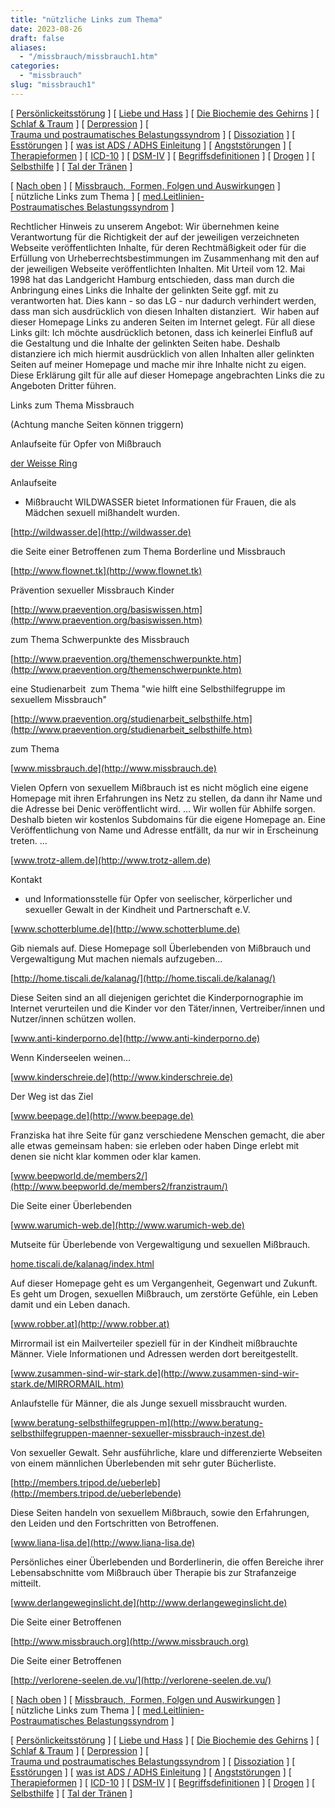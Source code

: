```yaml
---
title: "nützliche Links zum Thema"
date: 2023-08-26
draft: false
aliases:
  - "/missbrauch/missbrauch1.htm"
categories:
  - "missbrauch"
slug: "missbrauch1"
---
```


[ [Persönlickeitsstörung](../persstoerung/persstoerung1.html) ] [ [Liebe und Hass](../definition/liebe1.htm) ] [ [Die Biochemie des Gehirns](../biochemie/biochemie.htm) ] [ [Schlaf & Traum](../schlaf/traum.htm) ] [ [Derpression](../depression/depri.html) ] [ [Trauma und postraumatisches Belastungssyndrom](../trauma/trauma.htm) ] [ [Dissoziation](../disso/dissoziation.htm) ] [ [Esstörungen](../ess/esst1.html) ] [ [was ist ADS / ADHS Einleitung](../ads/ads.html) ] [ [Angststörungen](../angststoerung/angststoerungen.htm) ] [ [Therapieformen](../theraformen/theraformen.htm) ] [ [ICD-10](../definition/icd10.htm) ] [ [DSM-IV](../definition/dsm.htm) ] [ [Begriffsdefinitionen](../definition/definitionen.htm) ] [ [Drogen](../definition/definitionen_1.htm) ] [ [Selbsthilfe](../selbsthilfe/selbsthilfe.htm) ] [ [Tal der Tränen](../widmung/widmung_1.html) ]

[ [Nach oben](../trauma/trauma.htm) ] [ [Missbrauch,  Formen, Folgen und Auswirkungen](missbrauch.htm) ] [ nützliche Links zum Thema ] [ [med.Leitlinien-Postraumatisches Belastungssyndrom](../trauma/med-leitlinien-ptsb.pdf) ]

Rechtlicher
Hinweis zu unserem Angebot: Wir übernehmen keine Verantwortung für die Richtigkeit der auf der jeweiligen
verzeichneten Webseite veröffentlichten Inhalte, für deren Rechtmäßigkeit
oder für die Erfüllung von Urheberrechtsbestimmungen im Zusammenhang mit den
auf der jeweiligen Webseite veröffentlichten Inhalten. Mit Urteil vom 12. Mai 1998 hat das Landgericht Hamburg entschieden, dass man
durch die Anbringung eines Links die Inhalte der gelinkten Seite ggf. mit zu
verantworten hat. Dies kann - so das LG - nur dadurch verhindert werden, dass
man sich ausdrücklich von diesen Inhalten distanziert.  Wir haben auf
dieser Homepage Links zu anderen Seiten im Internet gelegt. Für all diese Links
gilt: Ich möchte ausdrücklich betonen, dass ich keinerlei Einfluß auf die
Gestaltung und die Inhalte der gelinkten Seiten habe. Deshalb distanziere ich
mich hiermit ausdrücklich von allen Inhalten aller gelinkten Seiten auf meiner
Homepage und mache mir ihre Inhalte nicht zu eigen. Diese Erklärung gilt für
alle auf dieser Homepage angebrachten Links die zu Angeboten Dritter führen.

Links zum Thema Missbrauch

(Achtung manche Seiten
können triggern)

Anlaufseite für Opfer von Mißbrauch

[der
Weisse Ring](http://www.weisser-ring.de/bundesgeschaeftsstelle/index.php)

Anlaufseite
- Mißbraucht WILDWASSER bietet Informationen für Frauen, die als Mädchen
sexuell mißhandelt wurden.

[http://wildwasser.de](http://wildwasser.de)

die Seite einer Betroffenen zum
Thema Borderline und Missbrauch

[http://www.flownet.tk](http://www.flownet.tk)

Prävention sexueller Missbrauch Kinder

[http://www.praevention.org/basiswissen.htm](http://www.praevention.org/basiswissen.htm)

zum Thema Schwerpunkte des Missbrauch

[http://www.praevention.org/themenschwerpunkte.htm](http://www.praevention.org/themenschwerpunkte.htm)

eine Studienarbeit  zum Thema "wie hilft eine
Selbsthilfegruppe im sexuellem Missbrauch"

[http://www.praevention.org/studienarbeit_selbsthilfe.htm](http://www.praevention.org/studienarbeit_selbsthilfe.htm)

zum
Thema

[www.missbrauch.de](http://www.missbrauch.de)

Vielen
Opfern von sexuellem Mißbrauch ist es nicht möglich eine eigene Homepage mit
ihren Erfahrungen ins Netz zu stellen, da dann ihr Name und die Adresse bei Denic veröffentlicht
wird. ... Wir wollen für Abhilfe sorgen. Deshalb bieten wir kostenlos
Subdomains für die eigene Homepage an. Eine Veröffentlichung von Name und
Adresse entfällt, da nur wir in Erscheinung treten. ...

[www.trotz-allem.de](http://www.trotz-allem.de)

Kontakt
- und Informationsstelle für Opfer von seelischer, körperlicher und sexueller
Gewalt in der Kindheit und Partnerschaft e.V.

[www.schotterblume.de](http://www.schotterblume.de)

Gib
niemals auf. Diese Homepage soll Überlebenden von Mißbrauch und Vergewaltigung
Mut machen niemals aufzugeben...

[http://home.tiscali.de/kalanag/](http://home.tiscali.de/kalanag/)

Diese
Seiten sind an all diejenigen gerichtet die Kinderpornographie im Internet
verurteilen und die Kinder vor den Täter/innen, Vertreiber/innen und
Nutzer/innen schützen wollen.

[www.anti-kinderporno.de](http://www.anti-kinderporno.de)

Wenn
Kinderseelen weinen...

[www.kinderschreie.de](http://www.kinderschreie.de)

Der
Weg ist das Ziel

[www.beepage.de](http://www.beepage.de)

Franziska
hat ihre Seite für ganz verschiedene Menschen gemacht, die aber alle etwas
gemeinsam haben: sie erleben oder haben Dinge erlebt mit denen sie nicht klar
kommen oder klar kamen.

[www.beepworld.de/members2/](http://www.beepworld.de/members2/franzistraum/)

Die
Seite einer Überlebenden

[www.warumich-web.de](http://www.warumich-web.de)

Mutseite
für Überlebende von Vergewaltigung und sexuellen Mißbrauch.

[home.tiscali.de/kalanag/index.html](http://home.tiscali.de/kalanag/index.html)

Auf
dieser Homepage geht es um Vergangenheit, Gegenwart und Zukunft. Es geht um
Drogen, sexuellen Mißbrauch, um zerstörte Gefühle, ein Leben damit und ein
Leben danach.

[www.robber.at](http://www.robber.at)

Mirrormail
ist ein Mailverteiler speziell für in der Kindheit mißbrauchte Männer. Viele
Informationen und Adressen werden dort bereitgestellt.

[www.zusammen-sind-wir-stark.de](http://www.zusammen-sind-wir-stark.de/MIRRORMAIL.htm)

Anlaufstelle
für Männer, die als Junge sexuell missbraucht wurden.

[www.beratung-selbsthilfegruppen-m](http://www.beratung-selbsthilfegruppen-maenner-sexueller-missbrauch-inzest.de)

Von
sexueller Gewalt. Sehr ausführliche, klare und differenzierte Webseiten von
einem männlichen Überlebenden mit sehr guter Bücherliste.

[http://members.tripod.de/ueberleb](http://members.tripod.de/ueberlebende)

Diese
Seiten handeln von sexuellem Mißbrauch, sowie den Erfahrungen, den Leiden und
den Fortschritten von Betroffenen.

[www.liana-lisa.de](http://www.liana-lisa.de)

Persönliches
einer Überlebenden und Borderlinerin, die offen Bereiche ihrer Lebensabschnitte
vom Mißbrauch über Therapie bis zur Strafanzeige mitteilt.

[www.derlangeweginslicht.de](http://www.derlangeweginslicht.de)

Die Seite einer Betroffenen

[http://www.missbrauch.org](http://www.missbrauch.org)

Die Seite einer Betroffenen

[http://verlorene-seelen.de.vu/](http://verlorene-seelen.de.vu/)

[ [Nach oben](../trauma/trauma.htm) ] [ [Missbrauch,  Formen, Folgen und Auswirkungen](missbrauch.htm) ] [ nützliche Links zum Thema ] [ [med.Leitlinien-Postraumatisches Belastungssyndrom](../trauma/med-leitlinien-ptsb.pdf) ]

[ [Persönlickeitsstörung](../persstoerung/persstoerung1.html) ] [ [Liebe und Hass](../definition/liebe1.htm) ] [ [Die Biochemie des Gehirns](../biochemie/biochemie.htm) ] [ [Schlaf & Traum](../schlaf/traum.htm) ] [ [Derpression](../depression/depri.html) ] [ [Trauma und postraumatisches Belastungssyndrom](../trauma/trauma.htm) ] [ [Dissoziation](../disso/dissoziation.htm) ] [ [Esstörungen](../ess/esst1.html) ] [ [was ist ADS / ADHS Einleitung](../ads/ads.html) ] [ [Angststörungen](../angststoerung/angststoerungen.htm) ] [ [Therapieformen](../theraformen/theraformen.htm) ] [ [ICD-10](../definition/icd10.htm) ] [ [DSM-IV](../definition/dsm.htm) ] [ [Begriffsdefinitionen](../definition/definitionen.htm) ] [ [Drogen](../definition/definitionen_1.htm) ] [ [Selbsthilfe](../selbsthilfe/selbsthilfe.htm) ] [ [Tal der Tränen](../widmung/widmung_1.html) ]